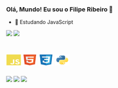 ### Olá, Mundo! Eu sou o Filipe Ribeiro 👋


- 🌱 Estudando JavaScript

<picture>

<source 
  srcset="https://github-readme-stats.vercel.app/api?username=FiilipeRibeiro&show_icons=true&theme=dark"
  media="(prefers-color-scheme: dark)"/>
  
<source
  srcset="https://github-readme-stats.vercel.app/api?username=FiilipeRibeiro&show_icons=true"
  media="(prefers-color-scheme: light), (prefers-color-scheme: no-preference)"/>
  
<img src="https://github-readme-stats.vercel.app/api?username=anuraghazra&show_icons=true" />

</picture>

<picture>

<img height="130em" src="https://github-readme-stats.vercel.app/api/top-langs/?username=FiilipeRibeiro&show_icons=true&theme=dark" />

</picture>

##

<div style="display: inline_block"><br>

  <img align="center" alt="Rafa-Js" height="30" width="40" src="https://raw.githubusercontent.com/devicons/devicon/master/icons/javascript/javascript-plain.svg">
  
  <img align="center" alt="Rafa-HTML" height="30" width="40" src="https://raw.githubusercontent.com/devicons/devicon/master/icons/html5/html5-original.svg">
  
  <img align="center" alt="Rafa-CSS" height="30" width="40" src="https://raw.githubusercontent.com/devicons/devicon/master/icons/css3/css3-original.svg">
  
  <img align="center" alt="Rafa-Python" height="30" width="40" src="https://raw.githubusercontent.com/devicons/devicon/master/icons/python/python-original.svg">
  
</div>

##

<div> 

  <a href="https://instagram.com/Fiiliperibeiro_" target="_blank"><img src="https://img.shields.io/badge/-Instagram-%23E4405F?style=for-the-badge&logo=instagram&logoColor=white" target="_blank"></a>
  <a href = "mailto:Filipecaldas3999@gmail.com"><img src="https://img.shields.io/badge/-Gmail-%23333?style=for-the-badge&logo=gmail&logoColor=white" target="_blank"></a>
  <a href="https://www.linkedin.com/in/filipe-ribeiro-caldas-67a836258/" target="_blank"><img src="https://img.shields.io/badge/-LinkedIn-%230077B5?style=for-the-badge&logo=linkedin&logoColor=white" target="_blank"></a> 
  
</div>
